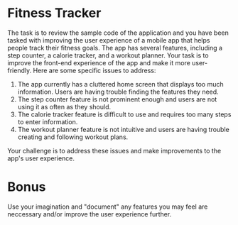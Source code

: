 # Fitness Tracker

The task is to review the sample code of the application and you have been tasked with improving the user experience of a mobile app that helps people track their fitness goals. The app has several features, including a step counter, a calorie tracker, and a workout planner.
Your task is to improve the front-end experience of the app and make it more user-friendly. Here are some specific issues to address:
1. The app currently has a cluttered home screen that displays too much information. Users are having trouble finding the features they need.
2. The step counter feature is not prominent enough and users are not using it as often as they should.
3. The calorie tracker feature is difficult to use and requires too many steps to enter information.
4. The workout planner feature is not intuitive and users are having trouble creating and following workout plans.

Your challenge is to address these issues and make improvements to the app's user experience.

# Bonus 
Use your imagination and "document" any features you may feel are neccessary and/or improve the user experience further.
